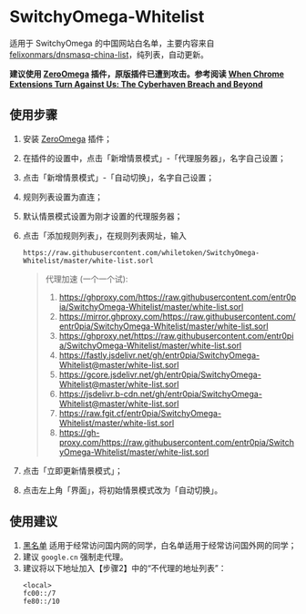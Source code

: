 # SwitchyOmega-Whitelist
适用于 SwitchyOmega 的中国网站白名单，主要内容来自 [felixonmars/dnsmasq-china-list](https://github.com/felixonmars/dnsmasq-china-list)，纯列表，自动更新。

**建议使用 [ZeroOmega](https://github.com/zero-peak/ZeroOmega) 插件，原版插件已遭到攻击。参考阅读 [When Chrome Extensions Turn Against Us: The Cyberhaven Breach and Beyond](https://medium.com/extensiontotal/when-chrome-extensions-turn-against-us-the-cyberhaven-breach-and-beyond-9e35e59e1bff)**

## 使用步骤
1. 安装 [ZeroOmega](https://github.com/zero-peak/ZeroOmega) 插件；
2. 在插件的设置中，点击「新增情景模式」-「代理服务器」，名字自己设置；
3. 点击「新增情景模式」-「自动切换」，名字自己设置；
4. 规则列表设置为直连；
5. 默认情景模式设置为刚才设置的代理服务器；
6. 点击「添加规则列表」，在规则列表网址，输入
    ```
    https://raw.githubusercontent.com/whiletoken/SwitchyOmega-Whitelist/master/white-list.sorl
    ```
    > 代理加速 (一个一个试):
    > 1. https://ghproxy.com/https://raw.githubusercontent.com/entr0pia/SwitchyOmega-Whitelist/master/white-list.sorl
    > 2. https://mirror.ghproxy.com/https://raw.githubusercontent.com/entr0pia/SwitchyOmega-Whitelist/master/white-list.sorl
    > 3. https://ghproxy.net/https://raw.githubusercontent.com/entr0pia/SwitchyOmega-Whitelist/master/white-list.sorl
    > 4. https://fastly.jsdelivr.net/gh/entr0pia/SwitchyOmega-Whitelist@master/white-list.sorl
    > 5. https://gcore.jsdelivr.net/gh/entr0pia/SwitchyOmega-Whitelist@master/white-list.sorl
    > 6. https://jsdelivr.b-cdn.net/gh/entr0pia/SwitchyOmega-Whitelist@master/white-list.sorl
    > 7. https://raw.fgit.cf/entr0pia/SwitchyOmega-Whitelist/master/white-list.sorl
    > 8. https://gh-proxy.com/https://raw.githubusercontent.com/entr0pia/SwitchyOmega-Whitelist/master/white-list.sorl

8. 点击「立即更新情景模式」；
9. 点击左上角「界面」，将初始情景模式改为「自动切换」。


## 使用建议
1. [黑名单](https://raw.githubusercontent.com/gfwlist/gfwlist/master/gfwlist.txt) 适用于经常访问国内网的同学，白名单适用于经常访问国外网的同学；
2. 建议 `google.cn` 强制走代理。
3. 建议将以下地址加入【步骤2】中的“不代理的地址列表”：
    ```
    <local>  
    fc00::/7  
    fe80::/10
    ```
